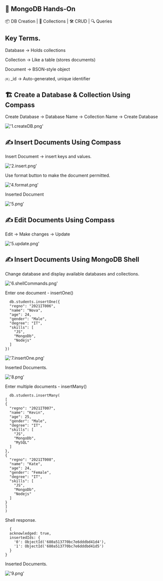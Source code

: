 ## 🍃 MongoDB Hands-On

📦 DB Creation | 📁 Collections | 🛠️ CRUD | 🔍 Queries

## Key Terms.

Database → Holds collections

Collection → Like a table (stores documents)

Document → BSON-style object

🄚 _id →  Auto-generated, unique identifier

## 🏗️ Create a Database & Collection Using Compass

Create Database -> Database Name -> Collection Name -> Create Database

!['1.createDB.png'](./Images/1.createDB.png)

## ✍️ Insert Documents Using Compass

Insert Document -> insert keys and values. 

!['2.insert.png'](./Images/2.insert.png)

Use format button to make the document permitted.

!['4.format.png'](./Images/4.format.png)

Inserted Document

!['5.png'](./Images/5.png)

## ✍️ Edit Documents Using Compass

Edit -> Make changes -> Update

!['5.update.png'](./Images/5.update.png)

## ✍️ Insert Documents Using MongoDB Shell

Change database and display available databases and collections.

!['6.shellCommands.png'](./Images/6.shellCommands.png)

Enter one document - insertOne()

~~~
  db.students.insertOne({
  "regno": "2021IT006",
  "name": "Nova",
  "age": 24,
  "gender": "Male",
  "degree": "IT",
  "skills": [
    "JS",
    "MongoDb",
    "Nodejs"
  ]
})
~~~

!['7.insertOne.png'](./Images/7.insertOne.png)

Inserted Documents.

!['8.png'](./Images/9.png)

Enter multiple documents - insertMany()

~~~
  db.students.insertMany(
[
{
  "regno": "2021IT007",
  "name": "Kevin",
  "age": 25,
  "gender": "Male",
  "degree": "IT",
  "skills": [
    "JS",
    "MongoDb",
    "MySQL"
  ]
},
{
  "regno": "2021IT008",
  "name": "Kate",
  "age": 24,
  "gender": "Female",
  "degree": "IT",
  "skills": [
    "JS",
    "MongoDb",
    "Nodejs"
  ]
}
]
)

~~~

Shell response.
~~~
  {
  acknowledged: true,
  insertedIds: {
    '0': ObjectId('680a513770bc7e6dddbd41d4'),
    '1': ObjectId('680a513770bc7e6dddbd41d5')
  }
}
~~~

Inserted Documents.

!['9.png'](./Images/9.png)








